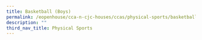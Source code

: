 ```yaml
---
title: Basketball (Boys)
permalink: /eopenhouse/cca-n-cjc-houses/ccas/physical-sports/basketball-boys/
description: ""
third_nav_title: Physical Sports
---
```

